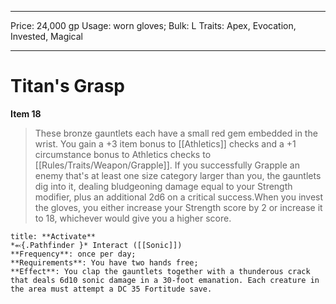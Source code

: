 
---
Price: 24,000 gp
Usage: worn gloves;
Bulk: L
Traits: Apex, Evocation, Invested, Magical

---

# Titan's Grasp

**Item 18**

> These bronze gauntlets each have a small red gem embedded in the wrist. You gain a +3 item bonus to [[Athletics]] checks and a +1 circumstance bonus to Athletics checks to [[Rules/Traits/Weapon/Grapple]]. If you successfully Grapple an enemy that's at least one size category larger than you, the gauntlets dig into it, dealing bludgeoning damage equal to your Strength modifier, plus an additional 2d6 on a critical success.When you invest the gloves, you either increase your Strength score by 2 or increase it to 18, whichever would give you a higher score.

```ad-embed-ability
title: **Activate**
*⬻{.Pathfinder }* Interact ([[Sonic]]) 
**Frequency**: once per day;
**Requirements**: You have two hands free;
**Effect**: You clap the gauntlets together with a thunderous crack that deals 6d10 sonic damage in a 30-foot emanation. Each creature in the area must attempt a DC 35 Fortitude save.

```
